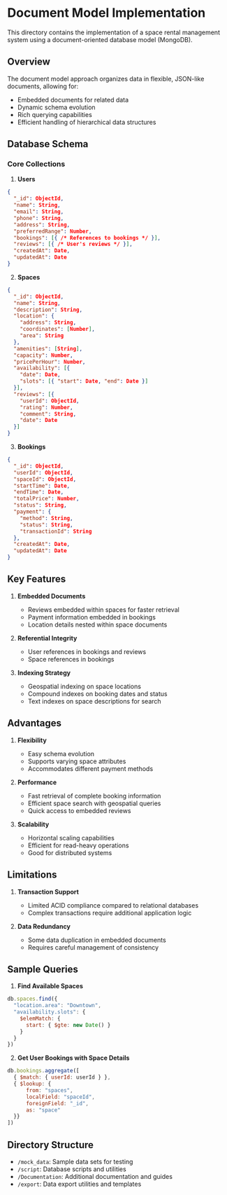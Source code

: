 # Document Model Implementation

This directory contains the implementation of a space rental management system using a document-oriented database model (MongoDB).

## Overview

The document model approach organizes data in flexible, JSON-like documents, allowing for:
- Embedded documents for related data
- Dynamic schema evolution
- Rich querying capabilities
- Efficient handling of hierarchical data structures

## Database Schema

### Core Collections

1. **Users**
```json
{
  "_id": ObjectId,
  "name": String,
  "email": String,
  "phone": String,
  "address": String,
  "preferredRange": Number,
  "bookings": [{ /* References to bookings */ }],
  "reviews": [{ /* User's reviews */ }],
  "createdAt": Date,
  "updatedAt": Date
}
```

2. **Spaces**
```json
{
  "_id": ObjectId,
  "name": String,
  "description": String,
  "location": {
    "address": String,
    "coordinates": [Number],
    "area": String
  },
  "amenities": [String],
  "capacity": Number,
  "pricePerHour": Number,
  "availability": [{
    "date": Date,
    "slots": [{ "start": Date, "end": Date }]
  }],
  "reviews": [{
    "userId": ObjectId,
    "rating": Number,
    "comment": String,
    "date": Date
  }]
}
```

3. **Bookings**
```json
{
  "_id": ObjectId,
  "userId": ObjectId,
  "spaceId": ObjectId,
  "startTime": Date,
  "endTime": Date,
  "totalPrice": Number,
  "status": String,
  "payment": {
    "method": String,
    "status": String,
    "transactionId": String
  },
  "createdAt": Date,
  "updatedAt": Date
}
```

## Key Features

1. **Embedded Documents**
   - Reviews embedded within spaces for faster retrieval
   - Payment information embedded in bookings
   - Location details nested within space documents

2. **Referential Integrity**
   - User references in bookings and reviews
   - Space references in bookings

3. **Indexing Strategy**
   - Geospatial indexing on space locations
   - Compound indexes on booking dates and status
   - Text indexes on space descriptions for search

## Advantages

1. **Flexibility**
   - Easy schema evolution
   - Supports varying space attributes
   - Accommodates different payment methods

2. **Performance**
   - Fast retrieval of complete booking information
   - Efficient space search with geospatial queries
   - Quick access to embedded reviews

3. **Scalability**
   - Horizontal scaling capabilities
   - Efficient for read-heavy operations
   - Good for distributed systems

## Limitations

1. **Transaction Support**
   - Limited ACID compliance compared to relational databases
   - Complex transactions require additional application logic

2. **Data Redundancy**
   - Some data duplication in embedded documents
   - Requires careful management of consistency

## Sample Queries

1. **Find Available Spaces**
```javascript
db.spaces.find({
  "location.area": "Downtown",
  "availability.slots": {
    $elemMatch: {
      start: { $gte: new Date() }
    }
  }
})
```

2. **Get User Bookings with Space Details**
```javascript
db.bookings.aggregate([
  { $match: { userId: userId } },
  { $lookup: {
      from: "spaces",
      localField: "spaceId",
      foreignField: "_id",
      as: "space"
  }}
])
```

## Directory Structure

- `/mock_data`: Sample data sets for testing
- `/script`: Database scripts and utilities
- `/Documentation`: Additional documentation and guides
- `/export`: Data export utilities and templates
